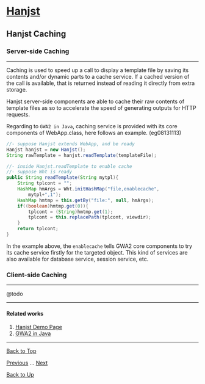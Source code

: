 # [Hanjst](/hanjst/index)
## Hanjst Caching
### Server-side Caching
---
Caching is used to speed up a call to display a template file by saving its contents and/or dynamic parts to a cache service. If a cached version of the call is available, that is returned instead of reading it directly from extra storage.

Hanjst server-side components are able to cache their raw contents of template files as so to accelerate the speed of generating outputs for HTTP requests.

Regarding to `GWA2 in Java`, caching service is provided with its core components of WebApp.class, here follows an example. (eg08131113)

```java
//- suppose Hanjst extends WebApp, and be ready
Hanjst hanjst = new Hanjst();
String rawTemplate = hanjst.readTemplate(templateFile);

//- inside Hanjst.readTemplate to enable cache
//- suppose Wht is ready
public String readTemplate(String mytpl){
	String tplcont = "";
	HashMap hmArgs = Wht.initHashMap("file,enablecache",
		mytpl+",1");
	HashMap hmtmp = this.getBy("file:", null, hmArgs);
	if((boolean)hmtmp.get(0)){
		tplcont = (String)hmtmp.get(1);
		tplcont = this.replacePath(tplcont, viewdir);
	}
	return tplcont;
}
```  

In the example above, the `enablecache` tells GWA2 core components to try its cache service firstly for the targeted object. This kind of services are also available for database service, session service, etc. 


### Client-side Caching
---
@todo

---

#### Related works

1. [Hanjst Demo Page](https://ufqi.com/dev/hanjst/)
2. [GWA2 in Java](https://github.com/wadelau/GWA2/)

---

[Back to Top](/hanjst/hanjst-cache)

[Previous](./data-in-resource) ... [Next](./hanjst-ready-to-go)

[Back to Up](/hanjst/index)

<!--stackedit_data:
eyJoaXN0b3J5IjpbLTE3MjQxNzA5MjcsLTQ1NTcyNDEzLC0xMj
A4NTgzNTAzLC04OTIxOTMwMjNdfQ==
-->